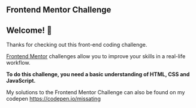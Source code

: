 ## Frontend Mentor Challenge

## Welcome! 👋

Thanks for checking out this front-end coding challenge.

[Frontend Mentor](https://www.frontendmentor.io) challenges allow you to improve your skills in a real-life workflow.

**To do this challenge, you need a basic understanding of HTML, CSS and JavaScript.**

My solutions to the Frontend Mentor Challenge can also be found on my codepen https://codepen.io/missating
